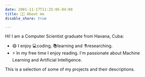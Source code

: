 ```yaml
---
date: 2001-11-17T11:25:05-04:00
title: 👩‍💻 About me
disable_share: true

---
```



Hi! I am a Computer Scientist graduate from Havana, Cuba:

- 😄 I enjoy 💻coding, 📚learning and ⚗️researching.
- ⚡ In my free time I enjoy reading. I'm passionate about Machine Learning and Artificial Intelligence.

This is a selection of some of my projects and their descriptions.